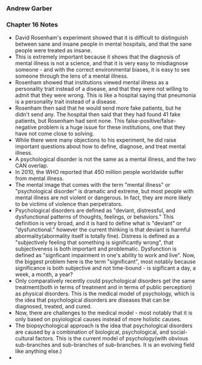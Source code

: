 ### Andrew Garber
### Chapter 16 Notes
 - David Rosenham's experiment showed that it is difficult to distinguish between sane and insane people in mental hospitals, and that the sane people were treated as insane.
 - This is extremely important because it shows that the diagnosis of mental illness is not a science, and that it is very easy to misdiagnose someone - and with the correct environmental biases, it is easy to see someone through the lens of a mental illness.
 - Rosenham showed that institutions viewed mental illness as a personality trait instead of a disease, and that they were not willing to admit that they were wrong. This is like a hospital saying that pneumonia is a personality trait instead of a disease.
 - Rosenham then said that he would send more fake patients, but he didn't send any. The hospital then said that they had found 41 fake patients, but Rosenham had sent none. This false-positive/false-negative problem is a huge issue for these institutions, one that they have not come close to solving.
 - While there were many objections to his experiment, he did raise important questions about how to define, diagnose, and treat mental illness.
 - A psychological disorder is not the same as a mental illness, and the two CAN overlap.
 - In 2010, the WHO reported that 450 million people worldwide suffer from mental illness. 
 - The mental image that comes with the term "mental illness" or "psychological disorder" is dramatic and extreme, but most people with mental illness are not violent or dangerous. In fact, they are more likely to be victims of violence than perpetrators.
 - Psychological disorders are defined as "deviant, distressful, and dysfunctional patterns of thoughts, feelings, or behaviors." This definition is very broad, and it is hard to define what is "deviant" or "dysfunctional." however the current thinking is that deviant is harmful abormality(abormality itself is totally fine). Distress is defined as a "subjectively feeling that something is significantly wrong", that subjectiveness is both important and problematic. Dysfunction is defined as "signficant impairment in one's ability to work and live". Now, the biggest problem here is the term "significant", most notably because significance is both subjective and not time-bound - is sigificant a day, a week, a month, a year? 
 - Only comparatively recently could psychological disorders get the same treatment(both in terms of treatment and in terms of public perception) as physical disorders. This is the medical model of psychology, which is the idea that psychological disorders are diseases that can be diagnosed, treated, and cured. 
 - Now, there are challenges to the medical model - most notably that it is only based on psyiological causes instead of more holistic causes.
 - The biopsychological approach is the idea that psychological disorders are caused by a combination of biological, psychological, and social-cultural factors. This is the current model of psychology(with obvious sub-branches and sub-branches of sub-branches. It is an evolving field like anything else.)
 - 